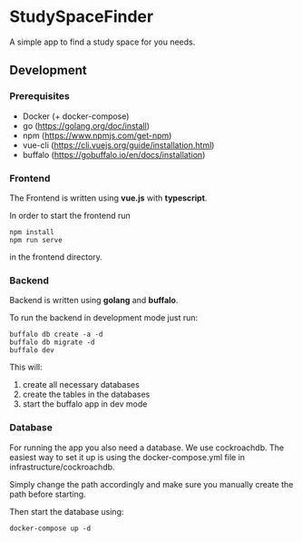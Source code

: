 # StudySpaceFinder

A simple app to find a study space for you needs.

## Development

### Prerequisites

- Docker (+ docker-compose)
- go (https://golang.org/doc/install)
- npm (https://www.npmjs.com/get-npm)
- vue-cli (https://cli.vuejs.org/guide/installation.html)
- buffalo (https://gobuffalo.io/en/docs/installation)

### Frontend

The Frontend is written using **vue.js** with **typescript**.

In order to start the frontend run

```
npm install
npm run serve
```

in the frontend directory.

### Backend

Backend is written using **golang** and **buffalo**.

To run the backend in development mode just run:

```
buffalo db create -a -d
buffalo db migrate -d
buffalo dev
```

This will:
1. create all necessary databases
2. create the tables in the databases
3. start the buffalo app in dev mode


### Database

For running the app you also need a database. We use cockroachdb. The easiest way to set it up is using the docker-compose.yml file in infrastructure/cockroachdb.

Simply change the path accordingly and make sure you manually create the path before starting. 

Then start the database using:

```
docker-compose up -d
```


